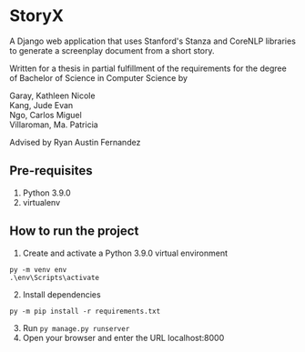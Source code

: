 # StoryX
A Django web application that uses Stanford's Stanza and CoreNLP libraries to generate a screenplay document from a short story. 

Written for a thesis in partial fulfillment of the requirements for the degree of Bachelor of Science in Computer Science by <br/>

Garay, Kathleen Nicole <br/>
Kang, Jude Evan <br/>
Ngo, Carlos Miguel <br/>
Villaroman, Ma. Patricia <br/>

Advised by Ryan Austin Fernandez <br/>

## Pre-requisites
1. Python 3.9.0
2. virtualenv

## How to run the project
1. Create and activate a Python 3.9.0 virtual environment
```
py -m venv env
.\env\Scripts\activate
```
2. Install dependencies
```
py -m pip install -r requirements.txt
```
3. Run `py manage.py runserver`
4. Open your browser and enter the URL localhost:8000
